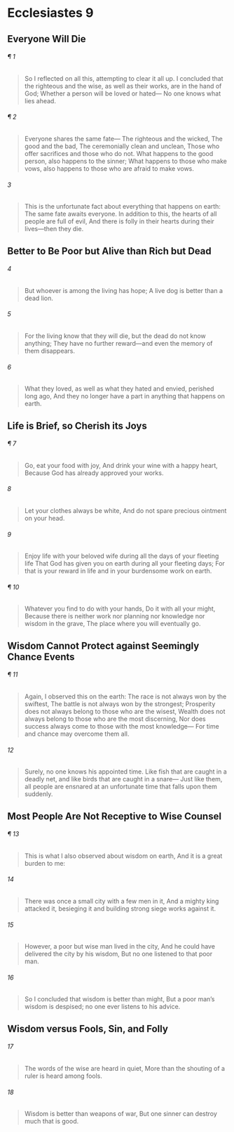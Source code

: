 # Ecclesiastes 9
## Everyone Will Die
###### ¶ 1
> So I reflected on all this, attempting to clear it all up.
> I concluded that the righteous and the wise, as well as their works, are in the hand of God;
> Whether a person will be loved or hated—
> No one knows what lies ahead.
###### ¶ 2
> Everyone shares the same fate—
> The righteous and the wicked,
> The good and the bad,
> The ceremonially clean and unclean,
> Those who offer sacrifices and those who do not.
> What happens to the good person, also happens to the sinner;
> What happens to those who make vows, also happens to those who are afraid to make vows.
###### 3
> This is the unfortunate fact about everything that happens on earth:
> The same fate awaits everyone.
> In addition to this, the hearts of all people are full of evil,
> And there is folly in their hearts during their lives—then they die.
## Better to Be Poor but Alive than Rich but Dead
###### 4
> But whoever is among the living has hope;
> A live dog is better than a dead lion.
###### 5
> For the living know that they will die, but the dead do not know anything;
> They have no further reward—and even the memory of them disappears.
###### 6
> What they loved, as well as what they hated and envied, perished long ago,
> And they no longer have a part in anything that happens on earth.
## Life is Brief, so Cherish its Joys
###### ¶ 7
> Go, eat your food with joy,
> And drink your wine with a happy heart,
> Because God has already approved your works.
###### 8
> Let your clothes always be white,
> And do not spare precious ointment on your head.
###### 9
> Enjoy life with your beloved wife during all the days of your fleeting life
> That God has given you on earth during all your fleeting days;
> For that is your reward in life and in your burdensome work on earth.
###### ¶ 10
> Whatever you find to do with your hands,
> Do it with all your might,
> Because there is neither work nor planning nor knowledge nor wisdom in the grave,
> The place where you will eventually go.
## Wisdom Cannot Protect against Seemingly Chance Events
###### ¶ 11
> Again, I observed this on the earth:
> The race is not always won by the swiftest,
> The battle is not always won by the strongest;
> Prosperity does not always belong to those who are the wisest,
> Wealth does not always belong to those who are the most discerning,
> Nor does success always come to those with the most knowledge—
> For time and chance may overcome them all.
###### 12
> Surely, no one knows his appointed time.
> Like fish that are caught in a deadly net, and like birds that are caught in a snare—
> Just like them, all people are ensnared at an unfortunate time that falls upon them suddenly.
## Most People Are Not Receptive to Wise Counsel
###### ¶ 13
> This is what I also observed about wisdom on earth,
> And it is a great burden to me:
###### 14
> There was once a small city with a few men in it,
> And a mighty king attacked it, besieging it and building strong siege works against it.
###### 15
> However, a poor but wise man lived in the city,
> And he could have delivered the city by his wisdom,
> But no one listened to that poor man.
###### 16
> So I concluded that wisdom is better than might,
> But a poor man’s wisdom is despised; no one ever listens to his advice.
## Wisdom versus Fools, Sin, and Folly
###### 17
> The words of the wise are heard in quiet,
> More than the shouting of a ruler is heard among fools.
###### 18
> Wisdom is better than weapons of war,
> But one sinner can destroy much that is good.
